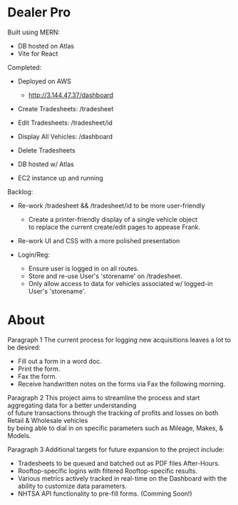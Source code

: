 # Dealer Pro
Built using MERN:
- DB hosted on Atlas
- Vite for React

Completed:
  - Deployed on AWS
    - http://3.144.47.37/dashboard

  - Create Tradesheets: /tradesheet

  - Edit Tradesheets: /tradesheet/id

  - Display All Vehicles: /dashboard

  - Delete Tradesheets

  - DB hosted w/ Atlas

  - EC2 instance up and running

Backlog:

  - Re-work /tradesheet && /tradesheet/id to be more user-friendly
    - Create a printer-friendly display of a single vehicle object  
      to replace the current create/edit pages to appease Frank.

  - Re-work UI and CSS with a more polished presentation

  - Login/Reg:
    - Ensure user is logged in on all routes.
    - Store and re-use User's 'storename' on /tradesheet.
    - Only allow access to data for vehicles associated
      w/ logged-in User's 'storename'.

# About
Paragraph 1
The current process for logging new acquisitions leaves a lot to be desired:
  - Fill out a form in a word doc.
  - Print the form.
  - Fax the form.
  - Receive handwritten notes on the forms via Fax the following morning.

Paragraph 2
This project aims to streamline the process and start aggregating data for a better understanding  
of future transactions through the tracking of profits and losses on both Retail & Wholesale vehicles  
by being able to dial in on specific parameters such as Mileage, Makes, & Models.

Paragraph 3
Additional targets for future expansion to the project include:
  - Tradesheets to be queued and batched out as PDF files After-Hours.
  - Rooftop-specific logins with filtered Rooftop-specific results.
  - Various metrics actively tracked in real-time on the Dashboard with
    the ability to customize data parameters.
  - NHTSA API functionality to pre-fill forms. (Comming Soon!)
